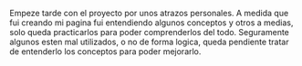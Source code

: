 Empeze tarde con el proyecto por unos atrazos personales.
A medida que fui creando mi pagina fui entendiendo algunos conceptos y otros a medias, solo queda practicarlos para poder comprenderlos del todo.
Seguramente algunos esten mal utilizados, o no de forma logica, queda pendiente tratar de entenderlo los conceptos para poder mejorarlo.
